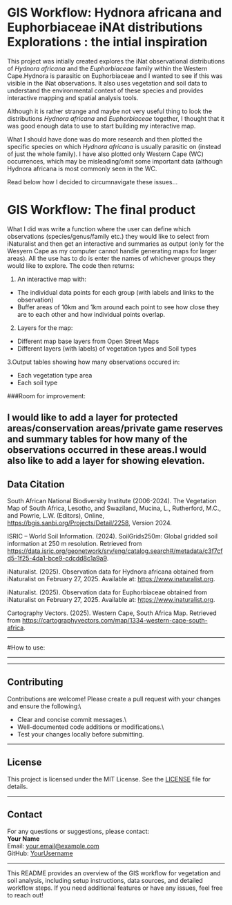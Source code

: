 # GIS Workflow: Hydnora africana and Euphorbiaceae iNAt distributions Explorations : the intial inspiration

This project was intially created explores the iNat observational distributions of *Hydnora africana* and the *Euphorbiaceae* family within the Western Cape.Hydnora is parasitic on Euphorbiaceae and I wanted to see if this was visible in the iNat observations.
It also uses vegetation and soil data to understand the environmental context of these species and provides interactive mapping and spatial analysis tools.

Although it is rather strange and maybe not very useful thing to look the distributions *Hydnora africana* and *Euphorbiaceae* together, I thought that it was good enough data to use to start building my interactive map.

What I should have done was do more research and then plotted the specific species on which *Hydnora africana* is usually parasitic on (instead of just the whole family). I have also plotted only Western Cape (WC) occurrences, which may be misleading/omit some important data (although Hydnora africana is most commonly seen in the WC.

Read below how I decided to circumnavigate these issues...


# GIS Workflow: The final product

What I did was write a function where the user can define which observations (species/genus/family etc.) they would like to select from iNaturalist and then get an interactive and summaries as output (only for the Wesyern Cape as my computer cannot handle generating maps for larger areas).
All the use has to do is enter the names of whichever groups they would like to explore.
The code then returns:

1. An interactive map with:
 - The individual data points for each group (with labels and links to the observation)
 - Buffer areas of 10km and 1km around each point to see how close they are to each other and how individual points overlap.
 
2. Layers for the map:
  - Different map base layers from Open Street Maps
  - Different layers (with labels) of vegetation types and Soil types
  
3.Output tables showing how many observations occured in:
  - Each vegetation type area
  - Each soil type

###Room for improvement:

I would like to add a layer for protected areas/conservation areas/private game reserves and summary tables for how many of the observations occurred in these areas.I would also like to add a layer for showing elevation. 
------------------------------------------------------------------------

## **Data Citation**

South African National Biodiversity Institute (2006-2024). The Vegetation Map of South Africa, Lesotho, and Swaziland, Mucina, L., Rutherford, M.C., and Powrie, L.W. (Editors), Online, <https://bgis.sanbi.org/Projects/Detail/2258>, Version 2024.

ISRIC – World Soil Information. (2024). SoilGrids250m: Global gridded soil information at 250 m resolution. Retrieved from <https://data.isric.org/geonetwork/srv/eng/catalog.search#/metadata/c3f7cfd5-1f25-4da1-bce9-cdcdd8c1a9a9>.

iNaturalist. (2025). Observation data for Hydnora africana obtained from iNaturalist on February 27, 2025. Available at: <https://www.inaturalist.org>.

iNaturalist. (2025). Observation data for Euphorbiaceae obtained from iNaturalist on February 27, 2025. Available at: <https://www.inaturalist.org>.

Cartography Vectors. (2025). Western Cape, South Africa Map. Retrieved from <https://cartographyvectors.com/map/1334-western-cape-south-africa>.

------------------------------------------------------------------------
#How to use:

-----------------------------------------------------------
-----------------------------------------------------------

## **Contributing**

Contributions are welcome! Please create a pull request with your changes and ensure the following:\
- Clear and concise commit messages.\
- Well-documented code additions or modifications.\
- Test your changes locally before submitting.

------------------------------------------------------------------------

## **License**

This project is licensed under the MIT License. See the [LICENSE](LICENSE) file for details.

------------------------------------------------------------------------

## **Contact**

For any questions or suggestions, please contact:\
**Your Name**\
Email: [your.email\@example.com](mailto:your.email@example.com)\
GitHub: [YourUsername](https://github.com/YourUsername)

------------------------------------------------------------------------

This README provides an overview of the GIS workflow for vegetation and soil analysis, including setup instructions, data sources, and detailed workflow steps. If you need additional features or have any issues, feel free to reach out!
